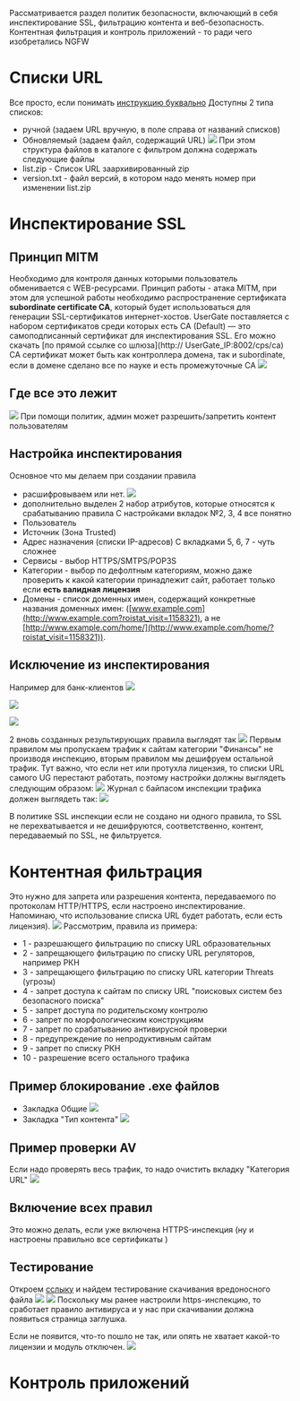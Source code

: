 Рассматривается раздел политик безопасности, включающий в себя инспектирование SSL, фильтрацию контента и веб-безопасность. Контентная фильтрация и контроль приложений - то ради чего изобретались NGFW

# Списки URL
Все просто, если понимать [инструкцию буквально](https://support.usergate.com/ru/docs/version/6x/usergate-6/116-spiski-url)
Доступны 2 типа списков:
- ручной (задаем URL вручную, в поле справа от названий списков)
- Обновляемый (задаем файл, содержащий URL)
![](Pictures/image_20250109221519.png)
При этом структура файлов в каталоге с фильтром должна содержать следующие файлы
- list.zip - Список URL заархивированный zip
- version.txt - файл версий, в котором надо менять номер при изменении list.zip
# Инспектирование SSL
## Принцип MITM
Необходимо для контроля данных которыми пользователь обменивается с WEB-ресурсами. Принцип работы - атака MITM, при этом для успешной работы необходимо распространение сертификата **subordinate certificate CA**, который будет использоваться для генерации SSL-сертификатов интернет-хостов. UserGate поставляется с набором сертификатов среди которых есть CA (Default) — это самоподписанный сертификат для инспектирования SSL. Его можно скачать [по прямой ссылке со шлюза](http:// UserGate_IP:8002/cps/ca)
CA сертификат может быть как контроллера домена, так и subordinate, если в домене сделано все по науке и есть промежуточные CA
![](Pictures/image_20250109151805.png)
## Где все это лежит
![](Pictures/image_20250109151922.png)
При помощи политик, админ может разрешить/запретить контент пользователям

## Настройка инспектирования
Основное что мы делаем при создании правила
- расшифровываем или нет.
![](Pictures/image_20250109152543.png)
- дополнительно выделен 2 набор атрибутов, которые относятся к срабатыванию правила
С настройками вкладок №2, 3, 4 все понятно
- Пользователь
- Источник (Зона Trusted)
- Адрес назначения (списки IP-адресов)
С вкладками 5, 6, 7 - чуть сложнее 
- Сервисы - выбор HTTPS/SMTPS/POP3S
- Категории - выбор по дефолтным категориям, можно даже проверить к какой категории принадлежит сайт, работает только если **есть валидная лицензия**
- Домены - список доменных имен, содержащий конкретные названия доменных имен: ([www.example.com](http://www.example.com?roistat_visit=1158321), а не [http://www.example.com/home/](http://www.example.com/home/?roistat_visit=1158321)). 
## Исключение из инспектирования
Например для банк-клиентов
![](Pictures/image_20250109153601.png)

![](Pictures/image_20250109153649.png)

![](Pictures/image_20250109153729.png)

2 вновь созданных результирующих правила выглядят так
![](Pictures/image_20250109154447.png)
Первым правилом мы пропускаем трафик к сайтам категории "Финансы" не производя инспекцию, вторым правилом мы дешифруем остальной трафик. 
Тут важно, что если нет или протухла лицензия, то списки URL самого UG перестают работать, поэтому настройки должны выглядеть следующим образом:
![](Pictures/image_20250109223449.png)
Журнал с байпасом инспекции трафика должен выглядеть так:
![](Pictures/image_20250109223721.png)

В политике SSL инспекции если не создано ни одного правила, то SSL не перехватывается и не дешифруются, соответственно, контент, передаваемый по SSL, не фильтруется.

# Контентная фильтрация
Это нужно для запрета или разрешения контента, передаваемого по протоколам HTTP/HTTPS, если настроено инспектирование. Напоминаю, что  использование списка URL будет работать, если есть лицензия).
![](Pictures/image_20250109230029.png)
Рассмотрим, правила из примера:
- 1 - разрешающего фильтрацию по списку URL образовательных  
- 2 - запрещающего фильтрацию по списку URL регуляторов, например РКН
- 3 - запрещающего фильтрацию по списку URL категории Threats (угрозы)
- 4 - запрет доступа к сайтам по списку URL "поисковых систем без безопасного поиска"
- 5 - запрет доступа по родительскому контролю
- 6 - запрет по морфологическим конструкциям
- 7 - запрет по срабатыванию антивирусной проверки
- 8 - предупреждение по непродуктивным сайтам
- 9 - запрет по списку РКН
- 10 - разрешение всего остального трафика 

## Пример блокирование .exe файлов
- Закладка Общие
![](Pictures/image_20250109231407.png)
- Закладка "Тип контента"
![](Pictures/image_20250109231636.png)

## Пример проверки AV
Если надо проверять весь трафик, то надо очистить вкладку "Категория URL"
![](Pictures/image_20250109232029.png)

## Включение всех правил
Это можно делать, если уже включена HTTPS-инспекция (ну и настроены правильно все сертификаты )

## Тестирование 
Откроем [сслыку](eicar.org) и найдем тестирование скачивания вредоносного файла
![](Pictures/image_20250109232457.png)
![](Pictures/image_20250109232716.png)
Поскольку мы ранее настроили https-инспекцию, то сработает правило антивируса и у нас при скачивании должна появиться страница заглушка. 

Если не появится, что-то пошло не так, или опять не хватает какой-то лицензии и модуль отключен.
![](Pictures/image_20250109232844.png)

# Контроль приложений
